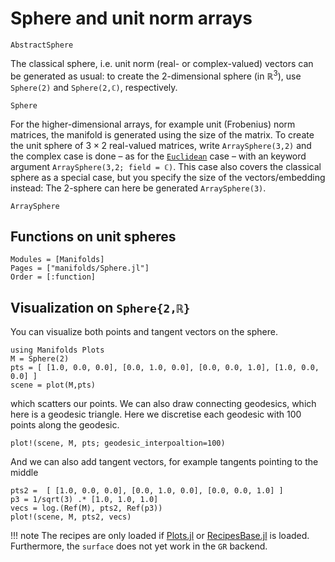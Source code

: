 # Sphere and unit norm arrays

```@docs
AbstractSphere
```

The classical sphere, i.e. unit norm (real- or complex-valued) vectors can be generated as usual: to create the 2-dimensional sphere (in $ℝ^3$), use `Sphere(2)` and `Sphere(2,ℂ)`, respectively.

```@docs
Sphere
```

For the higher-dimensional arrays, for example unit (Frobenius) norm matrices, the manifold is generated using the size of the matrix.
To create the unit sphere of $3×2$ real-valued matrices, write `ArraySphere(3,2)` and the complex case is done – as for the [`Euclidean`](@ref) case – with an keyword argument `ArraySphere(3,2; field = ℂ)`. This case also covers the classical sphere as a special case, but you specify the size of the vectors/embedding instead: The 2-sphere can here be generated `ArraySphere(3)`.

```@docs
ArraySphere
```

## Functions on unit spheres
```@autodocs
Modules = [Manifolds]
Pages = ["manifolds/Sphere.jl"]
Order = [:function]
```

## Visualization on `Sphere{2,ℝ}`
You can visualize both points and tangent vectors on the sphere.

```@example sphereplot1
using Manifolds Plots
M = Sphere(2)
pts = [ [1.0, 0.0, 0.0], [0.0, 1.0, 0.0], [0.0, 0.0, 1.0], [1.0, 0.0, 0.0] ]
scene = plot(M,pts)
```

which scatters our points. We can also draw connecting geodesics, which here is a geodesic triangle. Here we discretise each geodesic with 100 points along the geodesic.

```@example sphereplot1
plot!(scene, M, pts; geodesic_interpoaltion=100)
```

And we can also add tangent vectors, for example tangents pointing to the middle

```@example sphereplot1
pts2 =  [ [1.0, 0.0, 0.0], [0.0, 1.0, 0.0], [0.0, 0.0, 1.0] ]
p3 = 1/sqrt(3) .* [1.0, 1.0, 1.0]
vecs = log.(Ref(M), pts2, Ref(p3))
plot!(scene, M, pts2, vecs)
```

!!! note
    The recipes are only loaded if [Plots.jl](http://docs.juliaplots.org/latest/) or
    [RecipesBase.jl](http://juliaplots.org/RecipesBase.jl/stable/) is loaded.
    Furthermore, the `surface` does not yet work in the `GR` backend.

